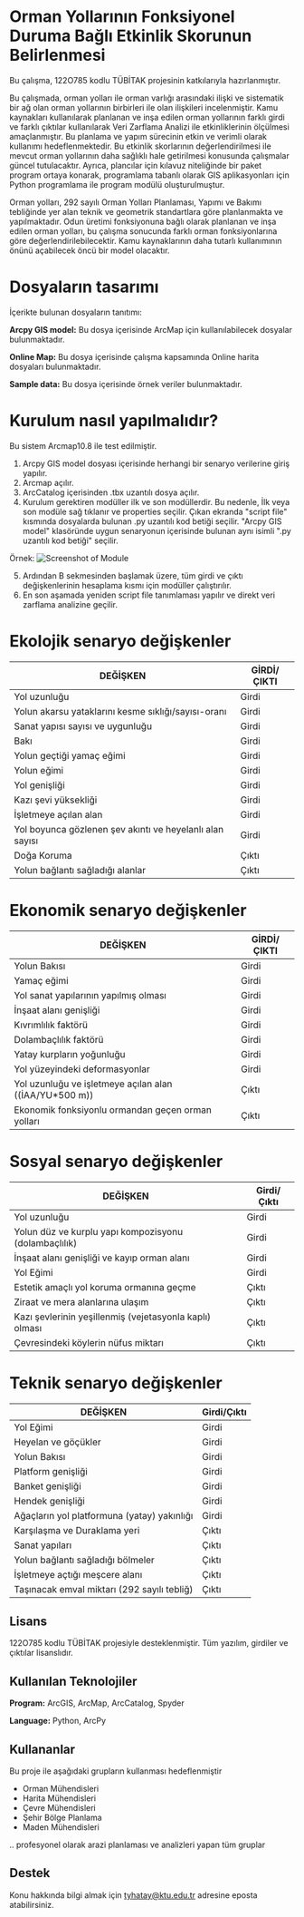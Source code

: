 # Orman Yollarının Fonksiyonel Duruma Bağlı Etkinlik Skorunun Belirlenmesi
Bu çalışma, 122O785 kodlu TÜBİTAK projesinin katkılarıyla hazırlanmıştır.

Bu çalışmada, orman yolları ile orman varlığı arasındaki ilişki ve sistematik bir ağ olan orman yollarının birbirleri ile olan ilişkileri incelenmiştir. Kamu kaynakları kullanılarak planlanan ve inşa edilen orman yollarının farklı girdi ve farklı çıktılar kullanılarak Veri Zarflama Analizi ile etkinliklerinin ölçülmesi amaçlanmıştır. Bu planlama ve yapım sürecinin etkin ve verimli olarak kullanımı hedeflenmektedir. Bu etkinlik skorlarının değerlendirilmesi ile mevcut orman yollarının daha sağlıklı hale getirilmesi konusunda çalışmalar güncel tutulacaktır. Ayrıca, plancılar için kılavuz niteliğinde bir paket program ortaya konarak, programlama tabanlı olarak GIS aplikasyonları için Python programlama ile program modülü oluşturulmuştur.

Orman yolları, 292 sayılı Orman Yolları Planlaması, Yapımı ve Bakımı tebliğinde yer alan teknik ve geometrik standartlara göre planlanmakta ve yapılmaktadır. Odun üretimi fonksiyonuna bağlı olarak planlanan ve inşa edilen orman yolları, bu çalışma sonucunda farklı orman fonksiyonlarına göre değerlendirilebilecektir. Kamu kaynaklarının daha tutarlı kullanımının önünü açabilecek öncü bir model olacaktır.

# Dosyaların tasarımı
İçerikte bulunan dosyaların tanıtımı:

**Arcpy GIS model:** Bu dosya içerisinde ArcMap için kullanılabilecek dosyalar bulunmaktadır.

**Online Map:** Bu dosya içerisinde çalışma kapsamında Online harita dosyaları bulunmaktadır.

**Sample data:** Bu dosya içerisinde örnek veriler bulunmaktadır.  


# Kurulum nasıl yapılmalıdır?
Bu sistem Arcmap10.8 ile test edilmiştir.

1. Arcpy GIS model dosyası içerisinde herhangi bir senaryo verilerine giriş yapılır.
2. Arcmap açılır.
3. ArcCatalog içerisinden .tbx uzantılı dosya açılır. 
4. Kurulum gerektiren modüller ilk ve son modüllerdir. Bu nedenle, İlk veya son modüle sağ tıklanır ve properties seçilir. Çıkan ekranda "script file" kısmında dosyalarda bulunan .py uzantılı kod betiği seçilir. "Arcpy GIS model" klasöründe uygun senaryonun içerisinde bulunan aynı isimli ".py uzantılı kod betiği" seçilir.

Örnek:
![Screenshot of Module](https://tahayasin.com/VZA_DEA/kurulum.jpg)

5. Ardından B sekmesinden başlamak üzere, tüm girdi ve çıktı değişkenlerinin hesaplama kısmı için modüller çalıştırılır.
6. En son aşamada yeniden script file tanımlaması yapılır ve direkt veri zarflama analizine geçilir.

# Ekolojik senaryo değişkenler

| **DEĞİŞKEN**                                            | **GİRDİ/ÇIKTI** |
| ------------------------------------------------------- | --------------- |
|Yol uzunluğu|Girdi|
|Yolun akarsu yataklarını kesme sıklığı/sayısı-oranı|Girdi|
|Sanat yapısı sayısı ve uygunluğu|Girdi|
|Bakı|Girdi|
|Yolun geçtiği yamaç eğimi|Girdi|
|Yolun eğimi|Girdi|
|Yol genişliği|Girdi|
|Kazı şevi yüksekliği|Girdi|
|İşletmeye açılan alan|Girdi|
|Yol boyunca gözlenen şev akıntı ve heyelanlı alan sayısı|Girdi|
|Doğa Koruma|Çıktı|
|Yolun bağlantı sağladığı alanlar|Çıktı|     

# Ekonomik senaryo değişkenler

| **DEĞİŞKEN**                                            | **GİRDİ/ÇIKTI** |
| ------------------------------------------------------- | --------------- |
| Yolun Bakısı                                            | Girdi           |
| Yamaç eğimi                                             | Girdi           |
| Yol sanat yapılarının yapılmış olması                   | Girdi           |
| İnşaat alanı genişliği                                  | Girdi           |
| Kıvrımlılık faktörü                                     | Girdi           |
| Dolambaçlılık faktörü                                   | Girdi           |
| Yatay kurpların yoğunluğu                               | Girdi           |
| Yol yüzeyindeki deformasyonlar                          | Girdi           |
| Yol uzunluğu ve işletmeye açılan alan ((İAA/YU\*500 m)) | Çıktı           |
| Ekonomik fonksiyonlu ormandan geçen orman yolları       | Çıktı           |

# Sosyal senaryo değişkenler

| **DEĞİŞKEN**                                            | **Girdi/Çıktı** |
| ------------------------------------------------------- | --------------- |
| Yol uzunluğu                                            | Girdi           |
| Yolun düz ve kurplu yapı kompozisyonu (dolambaçlılık)   | Girdi           |
| İnşaat alanı genişliği ve kayıp orman alanı             | Girdi           |
| Yol Eğimi                                               | Girdi           |
| Estetik amaçlı yol koruma ormanına geçme                | Çıktı           |
| Ziraat ve mera alanlarına ulaşım                        | Çıktı           |
| Kazı şevlerinin yeşillenmiş (vejetasyonla kaplı) olması | Çıktı           |
| Çevresindeki köylerin nüfus miktarı                     | Çıktı           |


# Teknik senaryo değişkenler

| **DEĞİŞKEN**                                | **Girdi/Çıktı** |
| ------------------------------------------- | --------------- |
| Yol Eğimi                                   | Girdi           |
| Heyelan ve göçükler                         | Girdi           |
| Yolun Bakısı                                | Girdi           |
| Platform genişliği                          | Girdi           |
| Banket genişliği                            | Girdi           |
| Hendek genişliği                            | Girdi           |
| Ağaçların yol platformuna (yatay) yakınlığı | Girdi           |
| Karşılaşma ve Duraklama yeri                | Çıktı           |
| Sanat yapıları                              | Çıktı           |
| Yolun bağlantı sağladığı bölmeler           | Çıktı           |
| İşletmeye açtığı meşcere alanı              | Çıktı           |
| Taşınacak emval miktarı (292 sayılı tebliğ) | Çıktı           |


## Lisans

122O785 kodlu TÜBİTAK projesiyle desteklenmiştir. Tüm yazılım, girdiler ve çıktılar lisanslıdır.

  
## Kullanılan Teknolojiler

**Program:** ArcGIS, ArcMap, ArcCatalog, Spyder

**Language:** Python, ArcPy

  
## Kullananlar

Bu proje ile aşağıdaki grupların kullanması hedeflenmiştir

- Orman Mühendisleri
- Harita Mühendisleri
- Çevre Mühendisleri
- Şehir Bölge Planlama
- Maden Mühendisleri

.. profesyonel olarak arazi planlaması ve analizleri yapan tüm gruplar

  ## Destek

Konu hakkında bilgi almak için tyhatay@ktu.edu.tr adresine eposta atabilirsiniz.




